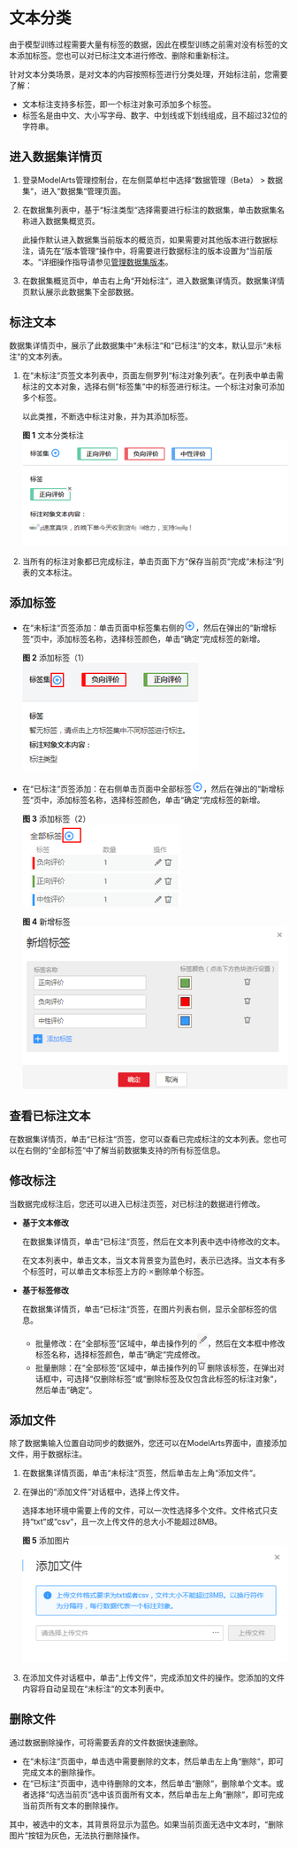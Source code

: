 # 文本分类<a name="modelarts_23_0013"></a>

由于模型训练过程需要大量有标签的数据，因此在模型训练之前需对没有标签的文本添加标签。您也可以对已标注文本进行修改、删除和重新标注。

针对文本分类场景，是对文本的内容按照标签进行分类处理，开始标注前，您需要了解：

-   文本标注支持多标签，即一个标注对象可添加多个标签。
-   标签名是由中文、大小写字母、数字、中划线或下划线组成，且不超过32位的字符串。

## 进入数据集详情页<a name="section1645719492"></a>

1.  登录ModelArts管理控制台，在左侧菜单栏中选择“数据管理（Beta） \> 数据集“，进入“数据集“管理页面。
2.  在数据集列表中，基于“标注类型“选择需要进行标注的数据集，单击数据集名称进入数据集概览页。

    此操作默认进入数据集当前版本的概览页，如果需要对其他版本进行数据标注，请先在“版本管理“操作中，将需要进行数据标注的版本设置为“当前版本。“详细操作指导请参见[管理数据集版本](管理数据集版本.md)。

3.  在数据集概览页中，单击右上角“开始标注“，进入数据集详情页。数据集详情页默认展示此数据集下全部数据。

## 标注文本<a name="section888019266174"></a>

数据集详情页中，展示了此数据集中“未标注“和“已标注“的文本，默认显示“未标注“的文本列表。

1.  在“未标注“页签文本列表中，页面左侧罗列“标注对象列表“。在列表中单击需标注的文本对象，选择右侧“标签集“中的标签进行标注。一个标注对象可添加多个标签。

    以此类推，不断选中标注对象，并为其添加标签。

    **图 1**  文本分类标注<a name="fig127381972311"></a>  
    ![](figures/文本分类标注.png "文本分类标注")

2.  当所有的标注对象都已完成标注，单击页面下方“保存当前页“完成“未标注“列表的文本标注。

## 添加标签<a name="section1221410499617"></a>

-   在“未标注“页签添加：单击页面中标签集右侧的![](figures/zh-cn_image_0197812748.png)，然后在弹出的“新增标签“页中，添加标签名称，选择标签颜色，单击“确定“完成标签的新增。

    **图 2**  添加标签（1）<a name="fig162371842293"></a>  
    ![](figures/添加标签（1）.png "添加标签（1）")

-   在“已标注“页签添加：在右侧单击页面中全部标签![](figures/zh-cn_image_0197812749.png)，然后在弹出的“新增标签“页中，添加标签名称，选择标签颜色，单击“确定“完成标签的新增。

    **图 3**  添加标签（2）<a name="fig1418544013104"></a>  
    ![](figures/添加标签（2）.png "添加标签（2）")

    **图 4**  新增标签<a name="fig115211736151012"></a>  
    ![](figures/新增标签.png "新增标签")


## 查看已标注文本<a name="section2958731141718"></a>

在数据集详情页，单击“已标注“页签，您可以查看已完成标注的文本列表。您也可以在右侧的“全部标签“中了解当前数据集支持的所有标签信息。

## 修改标注<a name="section0534612151819"></a>

当数据完成标注后，您还可以进入已标注页签，对已标注的数据进行修改。

-   **基于文本修改**

    在数据集详情页，单击“已标注“页签，然后在文本列表中选中待修改的文本。

    在文本列表中，单击文本，当文本背景变为蓝色时，表示已选择。当文本有多个标签时，可以单击文本标签上方的![](figures/zh-cn_image_0172445398.png)删除单个标签。


-   **基于标签修改**

    在数据集详情页，单击“已标注“页签，在图片列表右侧，显示全部标签的信息。

    -   批量修改：在“全部标签“区域中，单击操作列的![](figures/zh-cn_image_0172442377.png)，然后在文本框中修改标签名称，选择标签颜色，单击“确定“完成修改。
    -   批量删除：在“全部标签“区域中，单击操作列的![](figures/zh-cn_image_0172442378.png)删除该标签，在弹出对话框中，可选择“仅删除标签“或“删除标签及仅包含此标签的标注对象“，然后单击“确定“。


## 添加文件<a name="section44051826191810"></a>

除了数据集输入位置自动同步的数据外，您还可以在ModelArts界面中，直接添加文件，用于数据标注。

1.  在数据集详情页面，单击“未标注“页签，然后单击左上角“添加文件“。
2.  在弹出的“添加文件“对话框中，选择上传文件。

    选择本地环境中需要上传的文件，可以一次性选择多个文件。文件格式只支持“txt“或“csv“，且一次上传文件的总大小不能超过8MB。

    **图 5**  添加图片<a name="zh-cn_topic_0170889731_fig1347622512100"></a>  
    ![](figures/添加图片-4.png "添加图片-4")

3.  在添加文件对话框中，单击“上传文件“，完成添加文件的操作。您添加的文件内容将自动呈现在“未标注“的文本列表中。

## 删除文件<a name="section15379942161810"></a>

通过数据删除操作，可将需要丢弃的文件数据快速删除。

-   在“未标注“页面中，单击选中需要删除的文本，然后单击左上角“删除“，即可完成文本的删除操作。
-   在“已标注“页面中，选中待删除的文本，然后单击“删除“，删除单个文本。或者选择“勾选当前页“选中该页面所有文本，然后单击左上角“删除“，即可完成当前页所有文本的删除操作。

其中，被选中的文本，其背景将显示为蓝色。如果当前页面无选中文本时，“删除图片“按钮为灰色，无法执行删除操作。

